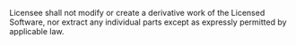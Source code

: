 Licensee shall not modify or create a derivative work of the Licensed Software, nor extract any individual parts except as expressly permitted by applicable law.
